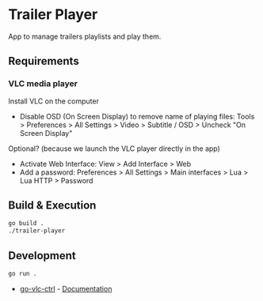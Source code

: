 # Trailer Player

App to manage trailers playlists and play them.

## Requirements

### VLC media player

Install VLC on the computer

- Disable OSD (On Screen Display) to remove name of playing files: Tools > Preferences > All Settings > Video > Subtitle / OSD > Uncheck "On Screen Display"

Optional? (because we launch the VLC player directly in the app)
- Activate Web Interface: View > Add Interface > Web
- Add a password: Preferences > All Settings > Main interfaces > Lua > Lua HTTP > Password


## Build & Execution

```bash
go build .
./trailer-player
```


## Development

```bash
go run .
```

- [go-vlc-ctrl](https://github.com/CedArctic/go-vlc-ctrl) - [Documentation](https://pkg.go.dev/github.com/CedArctic/go-vlc-ctrl)

